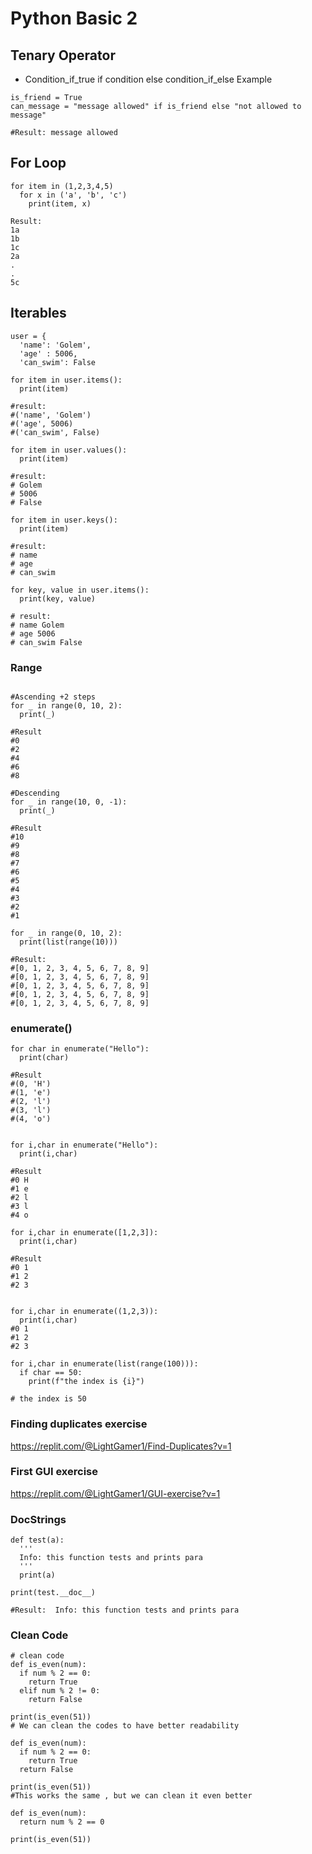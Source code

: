 # Python Basic 2

## Tenary Operator

- Condition_if_true if condition else condition_if_else
Example
```
is_friend = True
can_message = "message allowed" if is_friend else "not allowed to message"

#Result: message allowed
```
## For Loop
```
for item in (1,2,3,4,5)
  for x in ('a', 'b', 'c')
    print(item, x)
    
Result:
1a
1b
1c
2a
.
.
5c
```
## Iterables
```
user = {
  'name': 'Golem',
  'age' : 5006,
  'can_swim': False
  
for item in user.items():
  print(item)
  
#result: 
#('name', 'Golem')
#('age', 5006)
#('can_swim', False)

for item in user.values():
  print(item)

#result:
# Golem
# 5006
# False

for item in user.keys():
  print(item)
  
#result:
# name
# age
# can_swim

for key, value in user.items():
  print(key, value)

# result:
# name Golem
# age 5006
# can_swim False

```

### Range
```

#Ascending +2 steps
for _ in range(0, 10, 2):
  print(_)

#Result
#0
#2
#4
#6
#8

#Descending
for _ in range(10, 0, -1):
  print(_)
  
#Result
#10
#9
#8
#7
#6
#5
#4
#3
#2
#1

for _ in range(0, 10, 2):
  print(list(range(10)))

#Result:
#[0, 1, 2, 3, 4, 5, 6, 7, 8, 9]
#[0, 1, 2, 3, 4, 5, 6, 7, 8, 9]
#[0, 1, 2, 3, 4, 5, 6, 7, 8, 9]
#[0, 1, 2, 3, 4, 5, 6, 7, 8, 9]
#[0, 1, 2, 3, 4, 5, 6, 7, 8, 9]

```

### enumerate()
```
for char in enumerate("Hello"):
  print(char)
  
#Result
#(0, 'H')
#(1, 'e')
#(2, 'l')
#(3, 'l')
#(4, 'o')


for i,char in enumerate("Hello"):
  print(i,char)
  
#Result
#0 H
#1 e
#2 l
#3 l
#4 o

for i,char in enumerate([1,2,3]):
  print(i,char)
  
#Result
#0 1
#1 2
#2 3


for i,char in enumerate((1,2,3)):
  print(i,char)
#0 1
#1 2
#2 3

for i,char in enumerate(list(range(100))):
  if char == 50:
    print(f"the index is {i}")

# the index is 50
```
### Finding duplicates exercise
https://replit.com/@LightGamer1/Find-Duplicates?v=1

### First GUI exercise
https://replit.com/@LightGamer1/GUI-exercise?v=1

### DocStrings
```
def test(a):
  '''
  Info: this function tests and prints para
  '''
  print(a)

print(test.__doc__)

#Result:  Info: this function tests and prints para
```
### Clean Code

```
# clean code
def is_even(num):
  if num % 2 == 0:
    return True
  elif num % 2 != 0:
    return False

print(is_even(51))
# We can clean the codes to have better readability

def is_even(num):
  if num % 2 == 0:
    return True
  return False

print(is_even(51))
#This works the same , but we can clean it even better

def is_even(num):
  return num % 2 == 0
  
print(is_even(51))
```
